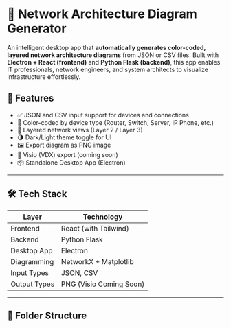 # 🧠 Network Architecture Diagram Generator

An intelligent desktop app that **automatically generates color-coded, layered network architecture diagrams** from JSON or CSV files. Built with **Electron + React (frontend)** and **Python Flask (backend)**, this app enables IT professionals, network engineers, and system architects to visualize infrastructure effortlessly.

## 🚀 Features

- ✅ JSON and CSV input support for devices and connections
- 🎨 Color-coded by device type (Router, Switch, Server, IP Phone, etc.)
- 🧩 Layered network views (Layer 2 / Layer 3)
- 🌗 Dark/Light theme toggle for UI
- 🖼️ Export diagram as PNG image
- 📎 Visio (VDX) export (coming soon)
- 📦 Standalone Desktop App (Electron)

---

## 🛠️ Tech Stack

| Layer        | Technology           |
|--------------|----------------------|
| Frontend     | React (with Tailwind) |
| Backend      | Python Flask         |
| Desktop App  | Electron             |
| Diagramming  | NetworkX + Matplotlib |
| Input Types  | JSON, CSV            |
| Output Types | PNG (Visio Coming Soon) |

---

## 🧩 Folder Structure

